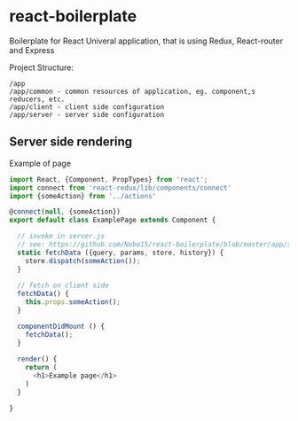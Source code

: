 # react-boilerplate

Boilerplate for React Univeral application, that is using Redux, React-router and Express

Project Structure: 

```
/app
/app/common - common resources of application, eg. component,s reducers, etc.
/app/client - client side configuration
/app/server - server side configuration
```

## Server side rendering

Example of page

```js
import React, {Component, PropTypes} from 'react';
import connect from 'react-redux/lib/components/connect'
import {someAction} from '../actions'

@connect(null, {someAction})
export default class ExamplePage extends Component {

  // invoke in server.js 
  // see: https://github.com/Nebo15/react-boilerplate/blob/master/app/server/server.js#L92
  static fetchData ({query, params, store, history}) {
    store.dispatch(someAction());
  }
  
  // fetch on client side
  fetchData() {
    this.props.someAction();
  }

  componentDidMount () {
    fetchData();
  }
  
  render() {
    return (
      <h1>Example page</h1>
    )
  }

}

```
